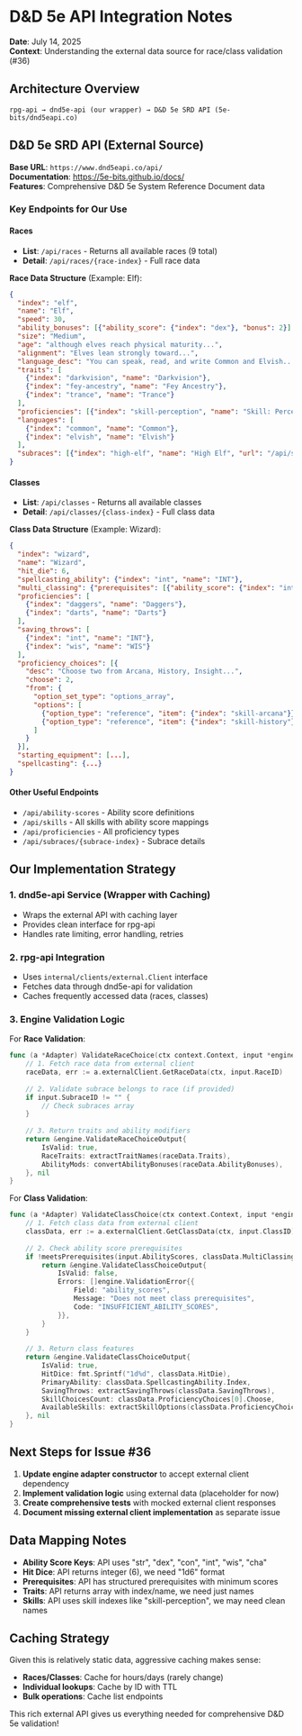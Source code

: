# D&D 5e API Integration Notes

**Date**: July 14, 2025  
**Context**: Understanding the external data source for race/class validation (#36)

## Architecture Overview

```
rpg-api → dnd5e-api (our wrapper) → D&D 5e SRD API (5e-bits/dnd5eapi.co)
```

## D&D 5e SRD API (External Source)

**Base URL**: `https://www.dnd5eapi.co/api/`  
**Documentation**: https://5e-bits.github.io/docs/  
**Features**: Comprehensive D&D 5e System Reference Document data

### Key Endpoints for Our Use

#### Races
- **List**: `/api/races` - Returns all available races (9 total)
- **Detail**: `/api/races/{race-index}` - Full race data

**Race Data Structure** (Example: Elf):
```json
{
  "index": "elf",
  "name": "Elf", 
  "speed": 30,
  "ability_bonuses": [{"ability_score": {"index": "dex"}, "bonus": 2}],
  "size": "Medium",
  "age": "although elves reach physical maturity...",
  "alignment": "Elves lean strongly toward...",
  "language_desc": "You can speak, read, and write Common and Elvish...",
  "traits": [
    {"index": "darkvision", "name": "Darkvision"},
    {"index": "fey-ancestry", "name": "Fey Ancestry"},
    {"index": "trance", "name": "Trance"}
  ],
  "proficiencies": [{"index": "skill-perception", "name": "Skill: Perception"}],
  "languages": [
    {"index": "common", "name": "Common"},
    {"index": "elvish", "name": "Elvish"}
  ],
  "subraces": [{"index": "high-elf", "name": "High Elf", "url": "/api/subraces/high-elf"}]
}
```

#### Classes  
- **List**: `/api/classes` - Returns all available classes
- **Detail**: `/api/classes/{class-index}` - Full class data

**Class Data Structure** (Example: Wizard):
```json
{
  "index": "wizard",
  "name": "Wizard",
  "hit_die": 6,
  "spellcasting_ability": {"index": "int", "name": "INT"},
  "multi_classing": {"prerequisites": [{"ability_score": {"index": "int"}, "minimum_score": 13}]},
  "proficiencies": [
    {"index": "daggers", "name": "Daggers"},
    {"index": "darts", "name": "Darts"}
  ],
  "saving_throws": [
    {"index": "int", "name": "INT"},
    {"index": "wis", "name": "WIS"}
  ],
  "proficiency_choices": [{
    "desc": "Choose two from Arcana, History, Insight...",
    "choose": 2,
    "from": {
      "option_set_type": "options_array",
      "options": [
        {"option_type": "reference", "item": {"index": "skill-arcana"}},
        {"option_type": "reference", "item": {"index": "skill-history"}}
      ]
    }
  }],
  "starting_equipment": [...],
  "spellcasting": {...}
}
```

#### Other Useful Endpoints
- `/api/ability-scores` - Ability score definitions
- `/api/skills` - All skills with ability score mappings
- `/api/proficiencies` - All proficiency types
- `/api/subraces/{subrace-index}` - Subrace details

## Our Implementation Strategy

### 1. **dnd5e-api Service** (Wrapper with Caching)
- Wraps the external API with caching layer
- Provides clean interface for rpg-api
- Handles rate limiting, error handling, retries

### 2. **rpg-api Integration** 
- Uses `internal/clients/external.Client` interface
- Fetches data through dnd5e-api for validation
- Caches frequently accessed data (races, classes)

### 3. **Engine Validation Logic**
For **Race Validation**:
```go
func (a *Adapter) ValidateRaceChoice(ctx context.Context, input *engine.ValidateRaceChoiceInput) (*engine.ValidateRaceChoiceOutput, error) {
    // 1. Fetch race data from external client
    raceData, err := a.externalClient.GetRaceData(ctx, input.RaceID)
    
    // 2. Validate subrace belongs to race (if provided)
    if input.SubraceID != "" {
        // Check subraces array
    }
    
    // 3. Return traits and ability modifiers
    return &engine.ValidateRaceChoiceOutput{
        IsValid: true,
        RaceTraits: extractTraitNames(raceData.Traits),
        AbilityMods: convertAbilityBonuses(raceData.AbilityBonuses),
    }, nil
}
```

For **Class Validation**:
```go
func (a *Adapter) ValidateClassChoice(ctx context.Context, input *engine.ValidateClassChoiceInput) (*engine.ValidateClassChoiceOutput, error) {
    // 1. Fetch class data from external client
    classData, err := a.externalClient.GetClassData(ctx, input.ClassID)
    
    // 2. Check ability score prerequisites
    if !meetsPrerequisites(input.AbilityScores, classData.MultiClassing.Prerequisites) {
        return &engine.ValidateClassChoiceOutput{
            IsValid: false,
            Errors: []engine.ValidationError{{
                Field: "ability_scores",
                Message: "Does not meet class prerequisites",
                Code: "INSUFFICIENT_ABILITY_SCORES",
            }},
        }
    }
    
    // 3. Return class features
    return &engine.ValidateClassChoiceOutput{
        IsValid: true,
        HitDice: fmt.Sprintf("1d%d", classData.HitDie),
        PrimaryAbility: classData.SpellcastingAbility.Index,
        SavingThrows: extractSavingThrows(classData.SavingThrows),
        SkillChoicesCount: classData.ProficiencyChoices[0].Choose,
        AvailableSkills: extractSkillOptions(classData.ProficiencyChoices),
    }, nil
}
```

## Next Steps for Issue #36

1. **Update engine adapter constructor** to accept external client dependency
2. **Implement validation logic** using external data (placeholder for now)
3. **Create comprehensive tests** with mocked external client responses  
4. **Document missing external client implementation** as separate issue

## Data Mapping Notes

- **Ability Score Keys**: API uses "str", "dex", "con", "int", "wis", "cha"
- **Hit Dice**: API returns integer (6), we need "1d6" format
- **Prerequisites**: API has structured prerequisites with minimum scores
- **Traits**: API returns array with index/name, we need just names
- **Skills**: API uses skill indexes like "skill-perception", we may need clean names

## Caching Strategy

Given this is relatively static data, aggressive caching makes sense:
- **Races/Classes**: Cache for hours/days (rarely change)
- **Individual lookups**: Cache by ID with TTL
- **Bulk operations**: Cache list endpoints

This rich external API gives us everything needed for comprehensive D&D 5e validation!
